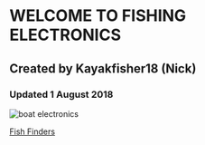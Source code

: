 # WELCOME TO FISHING ELECTRONICS  
## Created by Kayakfisher18 (Nick)  
### Updated 1 August 2018  
![boat electronics](https://s3media.247sports.com/Uploads/Assets/564/608/6_5608564.jpg)  

[Fish Finders](bio.md)  
